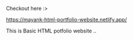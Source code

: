 Checkout here :>

https://mayank-html-portfolio-website.netlify.app/

  This is Basic HTML potfolio website ..
